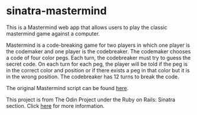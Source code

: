 # sinatra-mastermind

This is a Mastermind web app that allows users to play the classic mastermind game against a computer.

Mastermind is a code-breaking game for two players in which one player is the codemaker and one player is the codebreaker. The codemaker chooses a code of four color pegs. Each turn, the codebreaker must try to guess the secret code. On each turn for each peg, the player will be told if the peg is in the correct color and position or if there exists a peg in that color but it is in the wrong position. The codebreaker has 12 turns to break the code. 

The original Mastermind script can be found [here](https://github.com/SophiaLWu/project-OOP-with-ruby/tree/master/mastermind).

This project is from The Odin Project under the Ruby on Rails: Sinatra section.
Click [here](http://www.theodinproject.com/courses/ruby-on-rails/lessons/sinatra-project) for more information.
